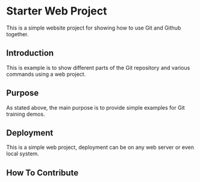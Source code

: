 # Starter Web Project

This is a simple website project for showing how to use Git and Github together.

## Introduction

This is example is to show different parts of the Git repository and various commands using a web project. 

## Purpose

As stated above, the main purpose is to provide simple examples for Git training demos.

## Deployment

This is a simple web project, deployment can be on any web server or even local system.

## How To Contribute
